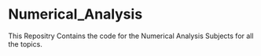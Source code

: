 # Numerical_Analysis
This Repositry Contains the code for the Numerical Analysis Subjects for all the topics.
